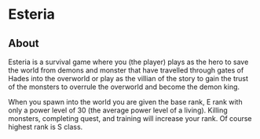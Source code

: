 # Esteria
## About
Esteria is a survival game where you (the player) plays as the hero to save the world from demons and monster that have travelled through gates of Hades into the overworld or play as the villian of the story to gain the trust of the monsters to overrule the overworld and become the demon king.

When you spawn into the world you are given the base rank, E rank with only a power level of 30 (the average power level of a living). Killing monsters, completing quest, and training will increase your rank. Of course highest rank is S class.
